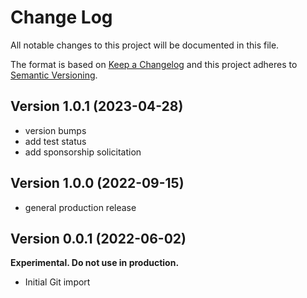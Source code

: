 # Change Log

All notable changes to this project will be documented in this file.

The format is based on [Keep a Changelog](http://keepachangelog.com/)
and this project adheres to [Semantic Versioning](http://semver.org/).

## Version 1.0.1 (2023-04-28)

- version bumps
- add test status
- add sponsorship solicitation

## Version 1.0.0 (2022-09-15)

- general production release

## Version 0.0.1 (2022-06-02)

**Experimental. Do not use in production.**

* Initial Git import
